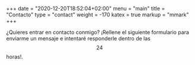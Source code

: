 +++
date = "2020-12-20T18:52:04+02:00"
menu = "main"
title = "Contacto"
type = "contact"
weight = -170
katex = true
markup = "mmark"
+++

¿Quieres entrar en contacto conmigo?
¡Rellene el siguiente formulario para enviarme un mensaje e intentaré
responderle dentro de las $$24$$ horas!.
